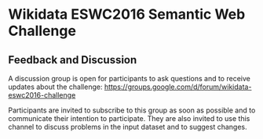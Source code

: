 # Wikidata ESWC2016 Semantic Web Challenge

## Feedback and Discussion
A discussion group is open for participants to ask questions and to receive updates about the challenge: https://groups.google.com/d/forum/wikidata-eswc2016-challenge 

Participants are invited to subscribe to this group as soon as possible and to communicate their intention to participate. They are also invited to use this channel to discuss problems in the input dataset and to suggest changes.

